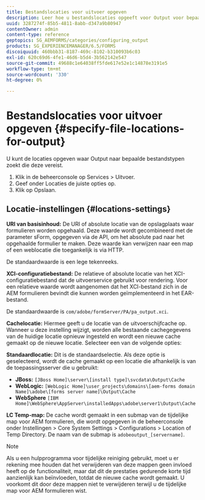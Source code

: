 ```yaml
---
title: Bestandslocaties voor uitvoer opgeven
description: Leer hoe u bestandslocaties opgeeft voor Output voor bepaalde bestandstypen, bijvoorbeeld Content Root URI, XCI Configuration File, Cache and Default.
uuid: 3287274f-85b5-4811-8abb-d347a9b80947
contentOwner: admin
content-type: reference
geptopics: SG_AEMFORMS/categories/configuring_output
products: SG_EXPERIENCEMANAGER/6.5/FORMS
discoiquuid: 460bbb31-8187-469c-8102-b310093b6c03
exl-id: 620c69d6-4fe1-46d6-b5d4-3b562142e547
source-git-commit: 49688c1e64038ff5fde617e52e1c14878e3191e5
workflow-type: tm+mt
source-wordcount: '330'
ht-degree: 0%

---
```


# Bestandslocaties voor uitvoer opgeven {#specify-file-locations-for-output}

U kunt de locaties opgeven waar Output naar bepaalde bestandstypen zoekt die deze vereist.

1. Klik in de beheerconsole op Services > Uitvoer.
1. Geef onder Locaties de juiste opties op.
1. Klik op Opslaan.

## Locatie-instellingen {#locations-settings}

**URI van basisinhoud:** De URI of absolute locatie van de opslagplaats waar formulieren worden opgehaald. Deze waarde wordt gecombineerd met de parameter sForm, opgegeven via de API, om het absolute pad naar het opgehaalde formulier te maken. Deze waarde kan verwijzen naar een map of een weblocatie die toegankelijk is via HTTP.

De standaardwaarde is een lege tekenreeks.

**XCI-configuratiebestand:** De relatieve of absolute locatie van het XCI-configuratiebestand dat de uitvoerservice gebruikt voor rendering. Voor een relatieve waarde wordt aangenomen dat het XCI-bestand zich in de AEM formulieren bevindt die kunnen worden geïmplementeerd in het EAR-bestand.

De standaardwaarde is `com/adobe/formServer/PA/pa_output.xci`.

**Cachelocatie:** Hiermee geeft u de locatie van de uitvoerschijfcache op. Wanneer u deze instelling wijzigt, worden alle bestaande cachegegevens van de huidige locatie opnieuw ingesteld en wordt een nieuwe cache gemaakt op de nieuwe locatie. Selecteer een van de volgende opties:

**Standaardlocatie:** Dit is de standaardselectie. Als deze optie is geselecteerd, wordt de cache gemaakt op een locatie die afhankelijk is van de toepassingsserver die u gebruikt:

* **JBoss:** `[JBoss Home]\server\[install type]\svcdata\Output\Cache`
* **WebLogic:** `[WebLogic Home]\user_projects\domains\[aem-forms domain Name]\adobe\[forms server name]\Output\Cache`
* **WebSphere** `[IBM Home]\WebSphere\AppServer\installedApps\adobe\server1\Output\Cache`

**LC Temp-map:** De cache wordt gemaakt in een submap van de tijdelijke map voor AEM formulieren, die wordt opgegeven in de beheerconsole onder Instellingen > Core System Settings > Configurations > Location of Temp Directory. De naam van de submap is `adobeoutput_[servername]`.

>[!NOTE]
>
>Als u een hulpprogramma voor tijdelijke reiniging gebruikt, moet u er rekening mee houden dat het verwijderen van deze mappen geen invloed heeft op de functionaliteit, maar dat dit de prestaties gedurende korte tijd aanzienlijk kan beïnvloeden, totdat de nieuwe cache wordt gemaakt. U voorkomt dit door deze mappen niet te verwijderen terwijl u de tijdelijke map voor AEM formulieren wist.
